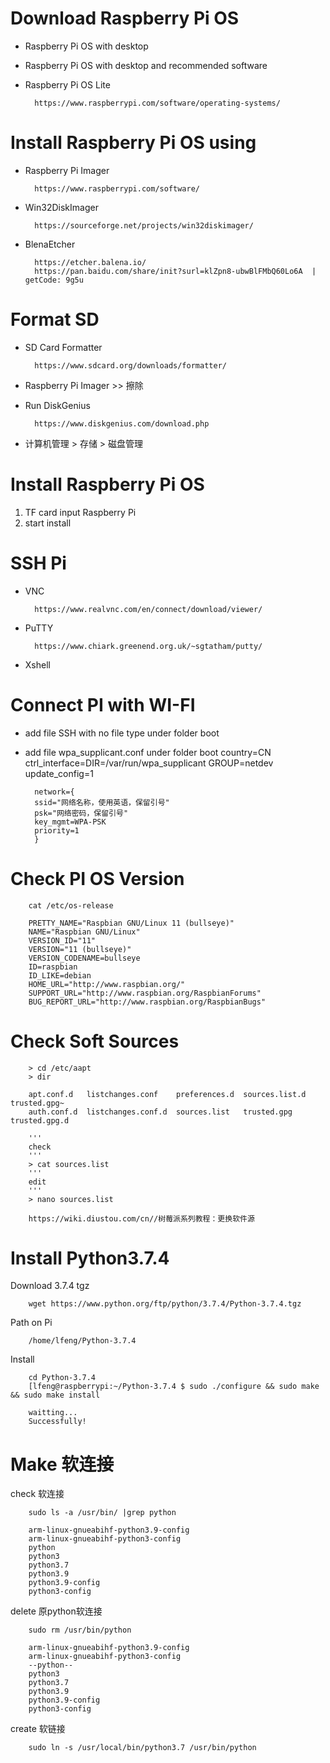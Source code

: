 # Download Raspberry Pi OS 
- Raspberry Pi OS with desktop
- Raspberry Pi OS with desktop and recommended software
- Raspberry Pi OS Lite

        https://www.raspberrypi.com/software/operating-systems/
    
# Install Raspberry Pi OS using 
- Raspberry Pi Imager

        https://www.raspberrypi.com/software/
- Win32DiskImager

        https://sourceforge.net/projects/win32diskimager/
- BlenaEtcher

        https://etcher.balena.io/
        https://pan.baidu.com/share/init?surl=klZpn8-ubwBlFMbQ60Lo6A  | getCode: 9g5u

# Format SD
- SD Card Formatter

        https://www.sdcard.org/downloads/formatter/
- Raspberry Pi Imager >> 擦除
- Run DiskGenius

        https://www.diskgenius.com/download.php
- 计算机管理 > 存储 > 磁盘管理
    
# Install Raspberry Pi OS
1. TF card input Raspberry Pi
2. start install

# SSH Pi
- VNC

        https://www.realvnc.com/en/connect/download/viewer/
- PuTTY
        
        https://www.chiark.greenend.org.uk/~sgtatham/putty/
- Xshell

# Connect PI with WI-FI
- add file SSH with no file type under folder boot
- add file wpa_supplicant.conf under folder boot
        country=CN
        ctrl_interface=DIR=/var/run/wpa_supplicant GROUP=netdev
        update_config=1
        
        network={
        ssid="网络名称，使用英语，保留引号"
        psk="网络密码，保留引号"
        key_mgmt=WPA-PSK
        priority=1
        } 

# Check PI OS Version
        cat /etc/os-release

        PRETTY_NAME="Raspbian GNU/Linux 11 (bullseye)"
        NAME="Raspbian GNU/Linux"
        VERSION_ID="11"
        VERSION="11 (bullseye)"
        VERSION_CODENAME=bullseye
        ID=raspbian
        ID_LIKE=debian
        HOME_URL="http://www.raspbian.org/"
        SUPPORT_URL="http://www.raspbian.org/RaspbianForums"
        BUG_REPORT_URL="http://www.raspbian.org/RaspbianBugs"

# Check Soft Sources
        > cd /etc/aapt
        > dir
        
        apt.conf.d   listchanges.conf	 preferences.d	sources.list.d	trusted.gpg~
        auth.conf.d  listchanges.conf.d  sources.list	trusted.gpg	trusted.gpg.d

        '''
        check
        '''
        > cat sources.list
        '''
        edit
        '''
        > nano sources.list

        https://wiki.diustou.com/cn//树莓派系列教程：更换软件源

# Install Python3.7.4
Download 3.7.4 tgz

        wget https://www.python.org/ftp/python/3.7.4/Python-3.7.4.tgz
Path on Pi

        /home/lfeng/Python-3.7.4
Install

        cd Python-3.7.4
        [lfeng@raspberrypi:~/Python-3.7.4 $ sudo ./configure && sudo make && sudo make install

        waitting...
        Successfully!

# Make 软连接
check 软连接

        sudo ls -a /usr/bin/ |grep python

        arm-linux-gnueabihf-python3.9-config
        arm-linux-gnueabihf-python3-config
        python
        python3
        python3.7
        python3.9
        python3.9-config
        python3-config

delete 原python软连接

        sudo rm /usr/bin/python

        arm-linux-gnueabihf-python3.9-config
        arm-linux-gnueabihf-python3-config
        --python--
        python3
        python3.7
        python3.9
        python3.9-config
        python3-config

create 软链接

        sudo ln -s /usr/local/bin/python3.7 /usr/bin/python

